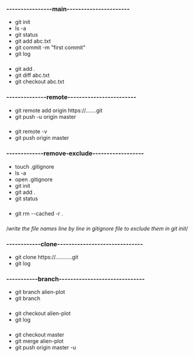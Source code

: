 
### ----------------main----------------------

- git init
- ls -a
- git status
- git add abc.txt
- git commit -m "first commit"
- git log
### 
- git add .
- git diff abc.txt
- git checkout abc.txt


### --------------remote------------------------

- git remote add origin https://.......git
- git push -u origin master
### 
- git remote -v
- git push origin master


### -------------remove-exclude------------------

- touch .gitignore
- ls -a
- open .gitignore
- git init
- git add .
- git status
### 
- git rm --cached -r .
### 
/*write the file names line by line in gitignore file to exclude them in git init*/


### ------------clone------------------------------

- git clone https://...........git
- git log


### -----------branch------------------------------

- git branch alien-plot
- git branch
### 
- git checkout alien-plot
- git log
###
- git checkout master
- git merge alien-plot
- git push origin master -u
